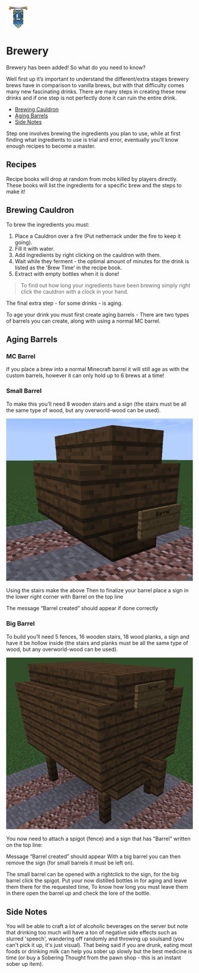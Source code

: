 ![ribbon](images/L-ribbon.png) 

# Brewery

Brewery has been added! So what do you need to know?

Well first up it’s important to understand the different/extra stages brewery brews have in comparison to vanilla brews, but with that difficulty comes many new fascinating drinks. There are many steps in creating these new drinks and if one step is not perfectly done it can ruin the entire drink.

- [Brewing Cauldron](#brewing-cauldron)
- [Aging Barrels](#aging-barrels)
- [Side Notes](#side-notes)

Step one involves brewing the ingredients you plan to use, while at first finding what ingredients to use is trial and error, eventually you’ll know enough recipes to become a master.

## Recipes

Recipe books will drop at random from mobs killed by players directly. These books will list the ingredients for a specific brew and the steps to make it!

## Brewing Cauldron

To brew the ingredients you must:

1. Place a Cauldron over a fire (Put netherrack under the fire to keep it going).
2. Fill it with water.
3. Add Ingredients by right clicking on the cauldron with them.
4. Wait while they ferment - the optimal amount of minutes for the drink is listed as the 'Brew Time' in the recipe book.
5. Extract with empty bottles when it is done!

>To find out how long your ingredients have been brewing simply right click the cauldron with a clock in your hand.

The final extra step - for some drinks - is aging.

To age your drink you must first create aging barrels - There are two types of barrels you can create, along with using a normal MC barrel.

## Aging Barrels

### MC Barrel

If you place a brew into a normal Minecraft barrel it will still age as with the custom barrels, however it can only hold up to 6 brews at a time!

### Small Barrel
To make this you’ll need 8 wooden stairs and a sign (the stairs must be all the same type of wood, but any overworld-wood can be used).

![smallbarrel](images/smallbarrel.png)

Using the stairs make the above
Then to finalize your barrel place a sign in the lower right corner with Barrel on the top line

The message “Barrel created” should appear if done correctly

### Big Barrel
To build you’ll need 5 fences, 16 wooden stairs, 18 wood planks, a sign and have it be hollow inside (the stairs and planks must be all the same type of wood, but any overworld-wood can be used).

![bigbarrel](images/bigbarrel.png)

You now need to attach a spigot (fence) and a sign that has “Barrel” written on the top line:

Message “Barrel created” should appear
With a big barrel you can then remove the sign (for small barrels it must be left on).

The small barrel can be opened with a rightclick to the sign, for the big barrel click the spigot.
Put your now distilled bottles in for aging and leave them there for the requested time,
To know how long you must leave them in there open the barrel up and check the lore of the bottle.

## Side Notes
You will be able to craft a lot of alcoholic beverages on the server but note that drinking too much will have a ton of negative side effects such as slurred 'speech', wandering off randomly and throwing up soulsand (you can't pick it up, it's just visual). That being said if you are drunk, eating most foods or drinking milk can help you sober up slowly but the best medicine is time (or buy a Sobering Thought from the pawn shop - this is an instant sober up item). 
